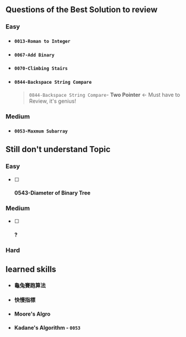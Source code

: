 ## Questions of the Best Solution to review  
### Easy  
* #### `0013-Roman to Integer`  
* #### `0067-Add Binary`  
* #### `0070-Climbing Stairs`
* #### `0844-Backspace String Compare` 
    > `0844-Backspace String Compare`- **Two Pointer** <- Must have to Review, it's genius!  
### Medium  
* #### `0053-Maxmum Subarray`  

## Still don't understand Topic  
### Easy  
- [ ] <h4>0543-Diameter of Binary Tree</h4>  
### Medium  
- [ ] <h4>?</h4>  
### Hard  
  
## learned skills  
  
* #### 龜兔賽跑算法  
* #### 快慢指標  
* #### Moore's Algro  
* #### Kadane's Algorithm - `0053`
